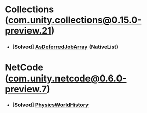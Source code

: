 # Collections (com.unity.collections@0.15.0-preview.21)
* ### [Solved] [AsDeferredJobArray](Collections/NativeList/AsDeferredJobArray.md) (NativeList)
  
# NetCode (com.unity.netcode@0.6.0-preview.7)
* ### [Solved] [PhysicsWorldHistory](NetCode/PhysicsWorldHistory.md)
